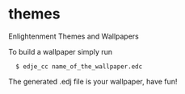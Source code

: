 themes
======

Enlightenment Themes and Wallpapers

To build a wallpaper simply run
```
  $ edje_cc name_of_the_wallpaper.edc
```
The generated .edj file is your wallpaper, have fun!

